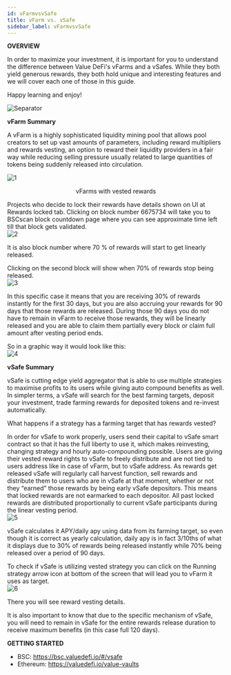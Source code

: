 ```yaml
---
id: vFarmvsvSafe
title: vFarm vs. vSafe
sidebar_label: vFarmvsvSafe
---
```


**OVERVIEW**  

In order to maximize your investment, it is important for you to understand the difference between Value DeFi's vFarms and a vSafes.  While they both yield generous rewards, they both hold unique and interesting features and we will cover each one of those in this guide.

Happy learning and enjoy!  

![Separator](../img/seperator.png)

**vFarm Summary**  

A vFarm is a highly sophisticated liquidity mining pool that allows pool creators to set up vast amounts of parameters, including reward multipliers and rewards vesting, an option to reward their liquidity providers in a fair way while reducing selling pressure usually related to large quantities of tokens being suddenly released into circulation.  

![1](https://user-images.githubusercontent.com/78454114/112706767-78dc8300-8e74-11eb-9edd-5738691ae443.png)  
<center>vFarms with vested rewards</center>  

Projects who decide to lock their rewards have details shown on UI at Rewards locked tab. Clicking on block number 6675734 will take you to BSCscan block countdown page where you can see approximate time left till that block gets validated.  
![2](https://user-images.githubusercontent.com/78454114/112706804-ad503f00-8e74-11eb-8e8d-7ecd5aab163f.png)  

It is also block number where 70 % of rewards will start to get linearly released.  

Clicking on the second block will show when 70% of rewards stop being released.  
![3](https://user-images.githubusercontent.com/78454114/112706808-ba6d2e00-8e74-11eb-98cd-2b53b355d21b.png)  

In this specific case it means that you are receiving 30% of rewards instantly for the first 30 days, but you are also accruing your rewards for 90 days that those rewards are released. During those 90 days you do not have to remain in vFarm to receive those rewards, they will be linearly released and you are able to claim them partially every block or claim full amount after vesting period ends.  

So in a graphic way it would look like this:  
![4](https://user-images.githubusercontent.com/78454114/112706813-c5c05980-8e74-11eb-9db7-ab6a43e8d974.png)  


**vSafe Summary**  

vSafe is cutting edge yield aggregator that is able to use multiple strategies to maximise profits to its users while giving auto compound benefits as well. In simpler terms, a vSafe will search for the best farming targets, deposit your investment, trade farming rewards for deposited tokens and re-invest automatically.

What happens if a strategy has a farming target that has rewards vested?

In order for vSafe to work properly, users send their capital to vSafe smart contract so that it has the full liberty to use it, which makes reinvesting, changing strategy and hourly auto-compounding possible. Users are giving their vested reward rights to vSafe to freely distribute and are not tied to users address like in case of vFarm, but to vSafe address. As rewards get released vSafe will regularly call harvest function, sell rewards and distribute them to users who are in vSafe at that moment, whether or not they “earned” those rewards by being early vSafe depositors. This means that locked rewards are not earmarked to each depositor. All past locked rewards are distributed proportionally to current vSafe participants during the linear vesting period.  
![5](https://user-images.githubusercontent.com/78454114/112706830-e4beeb80-8e74-11eb-88de-aa3154b08e02.png)

vSafe calculates it APY/daily apy using data from its farming target, so even though it is correct as yearly calculation, daily apy is in fact 3/10ths of what it displays due to 30% of rewards being released instantly while 70% being released over a period of 90 days.  

To check if vSafe is utilizing vested strategy you can click on the Running strategy arrow icon at bottom of the screen that will lead you to vFarm it uses as target.  
![6](https://user-images.githubusercontent.com/78454114/112706844-ed172680-8e74-11eb-97a1-99a854851104.png)

There you will see reward vesting details.   

It is also important to know that due to the specific mechanism of vSafe, you will need to remain in vSafe for the entire rewards release duration to receive maximum benefits (in this case full 120 days).  

**GETTING STARTED**  
- BSC: https://bsc.valuedefi.io/#/vsafe
- Ethereum: https://valuedefi.io/value-vaults  
